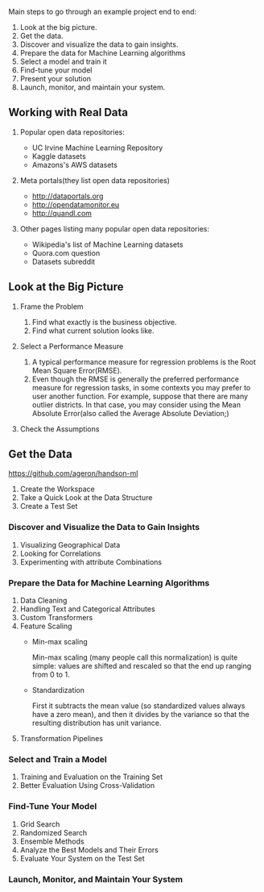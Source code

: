 Main steps to go through an example project end to end:

1. Look at the big picture.
1. Get the data.
1. Discover and visualize the data to gain insights.
1. Prepare the data for Machine Learning algorithms
1. Select a model and train it
1. Find-tune your model
1. Present your solution
1. Launch, monitor, and maintain your system.

## Working with Real Data

1. Popular open data repositories:
    * UC Irvine Machine Learning Repository
    * Kaggle datasets
    * Amazons's AWS datasets


1. Meta portals(they list open data repositories)
    * http://dataportals.org
    * http://opendatamonitor.eu
    * http://quandl.com

1. Other pages listing many popular open data repositories:
    * Wikipedia's list of Machine Learning datasets
    * Quora.com question
    * Datasets subreddit

## Look at the Big Picture

1. Frame the Problem
    1. Find what exactly is the business objective.
    1. Find what current solution looks like.

1. Select a Performance Measure
    1. A typical performance measure for regression problems is the Root Mean Square Error(RMSE).   
    1. Even though the RMSE is generally the preferred performance measure for regression tasks, in some contexts you may prefer to user another function. For example, suppose that there are many outlier districts. In that case, you may consider using the Mean Absolute Error(also called the Average Absolute Deviation;)
        
1. Check the Assumptions

## Get the Data 

https://github.com/ageron/handson-ml

1. Create the Workspace
1. Take a Quick Look at the Data Structure
1. Create a Test Set

### Discover and Visualize the Data to Gain Insights

1. Visualizing Geographical Data
1. Looking for Correlations
1. Experimenting with attribute Combinations

### Prepare the Data for Machine Learning Algorithms
1. Data Cleaning
1. Handling Text and Categorical Attributes
1. Custom Transformers
1. Feature Scaling
    * Min-max scaling

        Min-max scaling (many people call this normalization) is quite simple: values are shifted and rescaled so that the end up ranging from 0 to 1.
    * Standardization

        First it subtracts the mean value (so standardized values always have  a zero mean), and then it divides by the variance so that the resulting distribution has unit variance.
1. Transformation Pipelines

### Select and Train a Model

1. Training and Evaluation on the Training Set
1. Better Evaluation Using Cross-Validation

### Find-Tune Your Model

1. Grid Search
1. Randomized Search
1. Ensemble Methods
1. Analyze the Best Models and Their Errors
1. Evaluate Your System on the Test Set

### Launch, Monitor, and Maintain Your System

